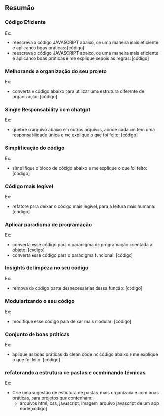 ## Resumão

### Código Eficiente
Ex:
- reescreva o código JAVASCRIPT abaixo, de uma maneira mais eficiente e aplicando boas práticas: [código]
- reescreva o código JAVASCRIPT abaixo, de uma maneira mais eficiente e aplicando boas práticas e me explique depois as regras: [código]

### Melhorando a organização do seu projeto
Ex:
- converta o código abaixo para utilizar uma estrutura diferente de organização: [código]

### Single Responsability com chatgpt
Ex:
- quebre o arquivo abaixo em outros arquivos, aonde cada um tem uma responsabilidade única e me explique o que foi feito: [código]

### Simplificação do código
Ex:
- simplifique o bloco de código abaixo e me explique o que foi feito: [código]

### Código mais legível
Ex:
- refatore para deixar o código mais legível, para a leitura mais humana: [código]

### Aplicar paradigma de programação
Ex:
- converta esse código para o paradigma de programação orientada a objeto: [código]
- converta esse código para o paradigma funcional: [código]


### Insights de limpeza no seu código
Ex:
- remova do código parte desnecessárias dessa função: [código]


### Modularizando o seu código
Ex:
- modifique esse código para deixar mais modular: [código]

### Conjunto de boas práticas
Ex:
- aplique as boas práticas do clean code no código abaixo e me explique o que foi feito: [código]

### refatorando a estrutura de pastas e combinando técnicas
Ex:
- Crie uma sugestão de estrutura de pastas, mais organizada e com boas práticas, para projetos que contenham: 
  - arquivos html, css, javascript, imagem, arquivo javascript de um app node[código]